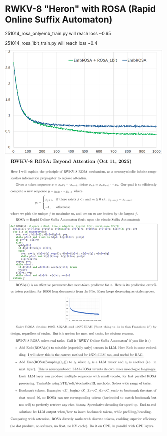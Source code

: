 # RWKV-8 "Heron" with ROSA (Rapid Online Suffix Automaton)

251014_rosa_onlyemb_train.py will reach loss ~0.65

251014_rosa_1bit_train.py will reach loss ~0.4

<img src="251014_rosa_1bit.png">

<img src="../RWKV-8-ROSA.png">
